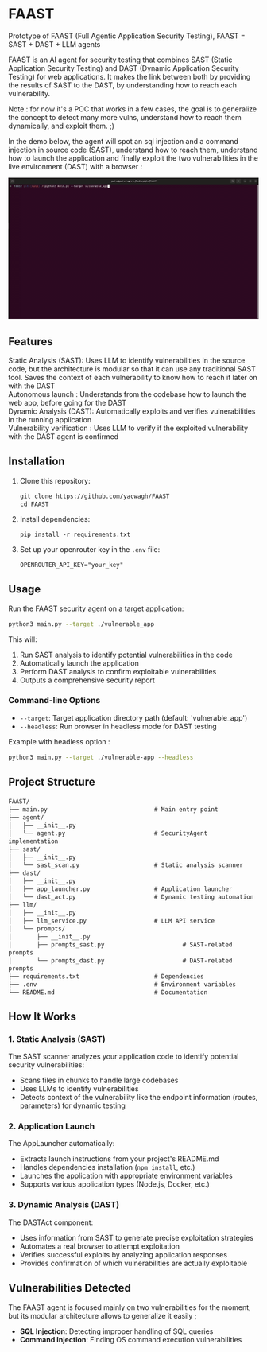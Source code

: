 # FAAST
Prototype of FAAST (Full Agentic Application Security Testing), FAAST = SAST + DAST + LLM agents

FAAST is an AI agent for security testing that combines SAST (Static Application Security Testing) and DAST (Dynamic Application Security Testing) for web applications. It makes the link between both by providing the results of SAST to the DAST, by understanding how to reach each vulnerability.

Note : for now it's a POC that works in a few cases, the goal is to generalize the concept to detect many more vulns, understand how to reach them dynamically, and exploit them. ;)  

In the demo below, the agent will spot an sql injection and a command injection in source code (SAST), understand how to reach them, understand how to launch the application and finally exploit the two vulnerabilities in the live environment (DAST) with a browser :  

![Demo](./demo(1).gif)

## Features

Static Analysis (SAST): Uses LLM to identify vulnerabilities in the source code, but the architecture is modular so that it can use any traditional SAST tool. Saves the context of each vulnerability to know how to reach it later on with the DAST  
Autonomous launch : Understands from the codebase how to launch the web app, before going for the DAST  
Dynamic Analysis (DAST): Automatically exploits and verifies vulnerabilities in the running application  
Vulnerability verification : Uses LLM to verify if the exploited vulnerability with the DAST agent is confirmed  

## Installation

1. Clone this repository:
   ```
   git clone https://github.com/yacwagh/FAAST
   cd FAAST
   ```

2. Install dependencies:
   ```
   pip install -r requirements.txt
   ```

4. Set up your openrouter key in the `.env` file:
   ```
   OPENROUTER_API_KEY="your_key"
   ```

## Usage

Run the FAAST security agent on a target application:

```bash
python3 main.py --target ./vulnerable_app
```

This will:
1. Run SAST analysis to identify potential vulnerabilities in the code
2. Automatically launch the application
3. Perform DAST analysis to confirm exploitable vulnerabilities
4. Outputs a comprehensive security report 

### Command-line Options

- `--target`: Target application directory path (default: 'vulnerable_app')
- `--headless`: Run browser in headless mode for DAST testing

Example with headless option :

```bash
python3 main.py --target ./vulnerable-app --headless
```

## Project Structure

```
FAAST/
├── main.py                              # Main entry point
├── agent/
│   ├── __init__.py
│   └── agent.py                         # SecurityAgent implementation
├── sast/
│   ├── __init__.py
│   └── sast_scan.py                     # Static analysis scanner
├── dast/
│   ├── __init__.py
│   ├── app_launcher.py                  # Application launcher
│   └── dast_act.py                      # Dynamic testing automation
├── llm/
│   ├── __init__.py
│   ├── llm_service.py                   # LLM API service
│   └── prompts/
│       ├── __init__.py
│       ├── prompts_sast.py                      # SAST-related prompts
│       └── prompts_dast.py                      # DAST-related prompts
├── requirements.txt                     # Dependencies
├── .env                                 # Environment variables
└── README.md                            # Documentation
```

## How It Works

### 1. Static Analysis (SAST)

The SAST scanner analyzes your application code to identify potential security vulnerabilities:

- Scans files in chunks to handle large codebases
- Uses LLMs to identify vulnerabilities
- Detects context of the vulnerability like the endpoint information (routes, parameters) for dynamic testing

### 2. Application Launch

The AppLauncher automatically:

- Extracts launch instructions from your project's README.md
- Handles dependencies installation (`npm install`, etc.)
- Launches the application with appropriate environment variables
- Supports various application types (Node.js, Docker, etc.)

### 3. Dynamic Analysis (DAST)

The DASTAct component:

- Uses information from SAST to generate precise exploitation strategies
- Automates a real browser to attempt exploitation
- Verifies successful exploits by analyzing application responses
- Provides confirmation of which vulnerabilities are actually exploitable

## Vulnerabilities Detected

The FAAST agent is focused mainly on two vulnerabilities for the moment, but its modular architecture allows to generalize it easily ;

- **SQL Injection**: Detecting improper handling of SQL queries
- **Command Injection**: Finding OS command execution vulnerabilities
